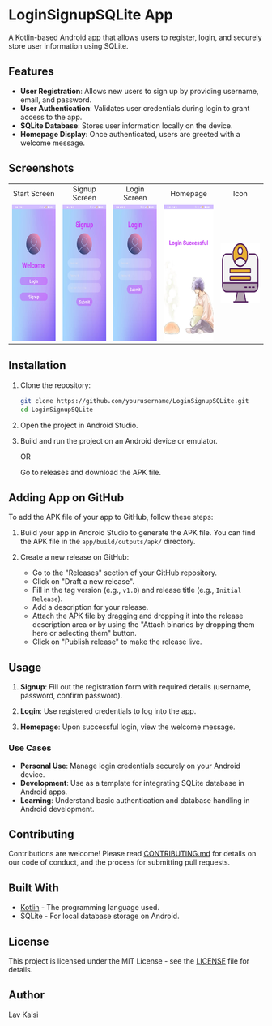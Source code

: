 # LoginSignupSQLite App

A Kotlin-based Android app that allows users to register, login, and securely store user information using SQLite.

## Features

- **User Registration**: Allows new users to sign up by providing username, email, and password.
- **User Authentication**: Validates user credentials during login to grant access to the app.
- **SQLite Database**: Stores user information locally on the device.
- **Homepage Display**: Once authenticated, users are greeted with a welcome message.

## Screenshots

<table>
  <tr>
    <td align="center">Start Screen</td>
    <td align="center">Signup Screen</td>
    <td align="center">Login Screen</td>
    <td align="center">Homepage</td>
    <td align="center">Icon</td>
  </tr>
  <tr>
    <td><img src="https://github.com/LavKalsi/LoginSignupSQLite/blob/master/Screenshots/StartScreen.png" width="120" height="268"/></td>
    <td><img src="https://github.com/LavKalsi/LoginSignupSQLite/blob/master/Screenshots/Signup.png" width="120" height="268"/></td>
    <td><img src="https://github.com/LavKalsi/LoginSignupSQLite/blob/master/Screenshots/Login.png" width="120" height="268"/></td>
    <td><img src="https://github.com/LavKalsi/LoginSignupSQLite/blob/master/Screenshots/HomePage.png" width="120" height="268"/></td>
    <td><img src="https://github.com/LavKalsi/LoginSignupSQLite/blob/master/Screenshots/icon.png" width="120" height="120"/></td>
  </tr>
</table>


## Installation

1. Clone the repository:

    ```bash
    git clone https://github.com/yourusername/LoginSignupSQLite.git
    cd LoginSignupSQLite
    ```

2. Open the project in Android Studio.

3. Build and run the project on an Android device or emulator.

    OR

    Go to releases and download the APK file.

## Adding App on GitHub

To add the APK file of your app to GitHub, follow these steps:

1. Build your app in Android Studio to generate the APK file. You can find the APK file in the `app/build/outputs/apk/` directory.

2. Create a new release on GitHub:
    - Go to the "Releases" section of your GitHub repository.
    - Click on "Draft a new release".
    - Fill in the tag version (e.g., `v1.0`) and release title (e.g., `Initial Release`).
    - Add a description for your release.
    - Attach the APK file by dragging and dropping it into the release description area or by using the "Attach binaries by dropping them here or selecting them" button.
    - Click on "Publish release" to make the release live.

## Usage

1. **Signup**: Fill out the registration form with required details (username, password, confirm password).
   
2. **Login**: Use registered credentials to log into the app.
   
3. **Homepage**: Upon successful login, view the welcome message.

### Use Cases

- **Personal Use**: Manage login credentials securely on your Android device.
- **Development**: Use as a template for integrating SQLite database in Android apps.
- **Learning**: Understand basic authentication and database handling in Android development.

## Contributing

Contributions are welcome! Please read [CONTRIBUTING.md](CONTRIBUTING.md) for details on our code of conduct, and the process for submitting pull requests.

## Built With

- [Kotlin](https://kotlinlang.org/) - The programming language used.
- SQLite - For local database storage on Android.

## License

This project is licensed under the MIT License - see the [LICENSE](LICENSE) file for details.

## Author

Lav Kalsi
